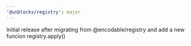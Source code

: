 ```yaml
---
'@unblocks/registry': major
---
```


Initial release after migrating from @encodable/registry and add a new funcion registry.apply()
